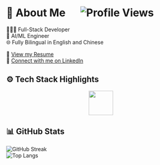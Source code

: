 # 👋 About Me &nbsp;&nbsp;&nbsp;&nbsp; ![Profile Views](https://komarev.com/ghpvc/?username=RoyH11&color=blue) 
👨🏻‍💻 Full-Stack Developer\
🤖 AI/ML Engineer\
🌐 Fully Bilingual in English and Chinese

📄 [View my Resume](./Roy_Huang_Resume.pdf) \
🔗 [Connect with me on LinkedIn](https://www.linkedin.com/in/royhuang11/)

## ⚙️ Tech Stack Highlights
<p align="center">
  <img src="https://skillicons.dev/icons?i=python,js,java,cpp,react,flask,postgres,pytorch,docker,linux,git" height="65">
</p>

## 📊 GitHub Stats
![GitHub Streak](https://nirzak-streak-stats.vercel.app/?user=royh11&theme=dark) <br>
![Top Langs](https://github-readme-stats.vercel.app/api/top-langs/?username=royh11&layout=compact&theme=dark&hide=Jupyter%20Notebook,css,scss,html)

